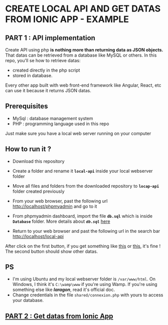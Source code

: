 # CREATE LOCAL API AND GET DATAS FROM IONIC APP - EXAMPLE

## PART 1 : API implementation
Create API using php **is nothing more than returning data as JSON objects.**
That datas can be retrieved from a database like MySQL or others.
In this repo, you'll se how to retrieve datas:
- created directly in the php script
- stored in database.

Every other app built with web front-end framework like Angular, React, etc can use it because it returns JSON datas. 
## Prerequisites
- MySql : database management system
- PHP : programming language used in this repo

Just make sure you have a local web server running on your computer

## How to run it ?
- Download this repository
- Create a folder and rename it **`local-api`** inside your local webserver folder
- Move all files and folders from the downloaded repository to **`locap-api`** folder created previously
- From your web browser, past the following url [http://localhost/phpmyadmin](http://localhost/phpmyadmin)  and go to it
- From phpmyadmin dashboard, import the file **`db.sql`** which is inside **`Database`** folder. More details about **_`db.sql`_** [here](Database/README.md)

- Return to your web browser and past the following url in the search bar [http://localhost/local-api](http://localhost/local-api)

After click on the first button, if you get something like [this](screenshots/simple.png) or [this](screenshots/with-json-viewer.png), it's fine ! The second button should show other datas.

## PS 
- I'm using Ubuntu and my local webserver folder is `/var/www/html`. On Windows, I think it's `C:\wamp\www` if you're using Wamp.
If you're using something else like **_laragon_**, read it's official doc.
- Change credentials in the file `shared/connexion.php` with yours to access your database.

## [PART 2 : Get datas from Ionic App](https://github.com/david95thinkcode/Simple-Ionic-UseLocalApi)